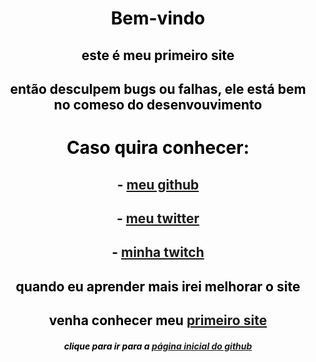 <html> 
 
 <head> 
   
   <title>página inicial</title> 
 </head>

<body text= "black" background= "https://images.madeiramadeira.com.br/product/images/22778661-papel-de-parede-adesivo-3d-textura-geometrica-m03r015-3624-1-600x584.jpg">  

 <h1 align="center"> Bem-vindo </h1>
 <h2 align="center"> este é meu primeiro site </h2>
 <h2 align="center"> então desculpem bugs ou falhas, ele está bem no comeso do desenvouvimento </h2> 
 <h1 align="center"> Caso quira conhecer: </h1>

 <h2 align="center"> - <a href= "https://github.com/Serjancai"> meu github </a> <br> </h2>
 <h2 align="center"> - <a href= "https://twitter.com/Caioadornocamp1"> meu twitter  </a> <br> </h2>
 <h2 align="center">  -  <a href= "https://www.twitch.tv/serjancai"> minha twitch </a> <br> </h2>
 
  <h2 align="center"> quando eu aprender mais irei melhorar o site </h2>
 
 <h2 align="center"> venha conhecer meu <a href= "https://serjancai.github.io/meuprimeirorepositorio/"> primeiro site</a> <br> </h2>
  <h5 align="center">  clique para ir para a  <a href="https://github.com/"> página inicial do github </a> <br> </h5> 


 </Body> 

  </html>
